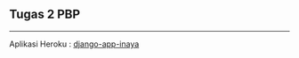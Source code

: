 ## Tugas 2 PBP
---

Aplikasi Heroku : [django-app-inaya](https://django-app-inaya.herokuapp.com/katalog/)

